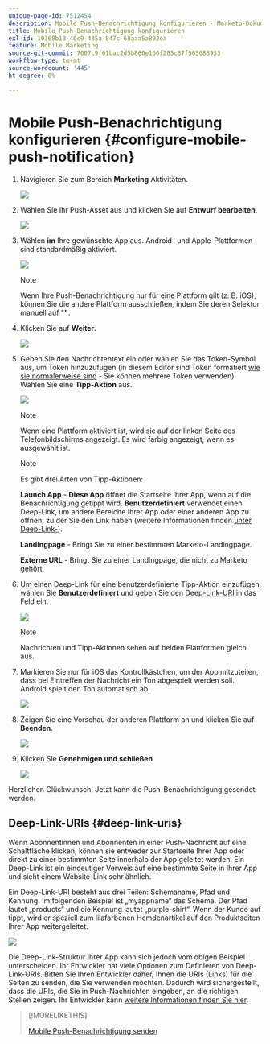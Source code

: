 ```yaml
---
unique-page-id: 7512454
description: Mobile Push-Benachrichtigung konfigurieren - Marketo-Dokumente - Produktdokumentation
title: Mobile Push-Benachrichtigung konfigurieren
exl-id: 10368b13-40c9-435a-847c-68aaa5a892ea
feature: Mobile Marketing
source-git-commit: 7007c9f61bac2d5b860e166f285c87f565683933
workflow-type: tm+mt
source-wordcount: '445'
ht-degree: 0%

---
```


# Mobile Push-Benachrichtigung konfigurieren {#configure-mobile-push-notification}

1. Navigieren Sie zum Bereich **Marketing** Aktivitäten.

   ![](assets/configure-mobile-push-notification-1.png)

1. Wählen Sie Ihr Push-Asset aus und klicken Sie auf **Entwurf bearbeiten**.

   ![](assets/configure-mobile-push-notification-2.png)

1. Wählen **im** Ihre gewünschte App aus. Android- und Apple-Plattformen sind standardmäßig aktiviert.

   ![](assets/configure-mobile-push-notification-3.png)

   >[!NOTE]
   >
   >Wenn Ihre Push-Benachrichtigung nur für eine Plattform gilt (z. B. iOS), können Sie die andere Plattform ausschließen, indem Sie deren Selektor manuell auf &quot;**&quot;**.

1. Klicken Sie auf **Weiter**.

   ![](assets/configure-mobile-push-notification-4.png)

1. Geben Sie den Nachrichtentext ein oder wählen Sie das Token-Symbol aus, um Token hinzuzufügen (in diesem Editor sind Token formatiert [wie sie normalerweise sind](/help/marketo/product-docs/demand-generation/landing-pages/personalizing-landing-pages/tokens-overview.md) - Sie können mehrere Token verwenden). Wählen Sie eine **Tipp-Aktion** aus.

   ![](assets/configure-mobile-push-notification-5.png)

   >[!NOTE]
   >
   >Wenn eine Plattform aktiviert ist, wird sie auf der linken Seite des Telefonbildschirms angezeigt. Es wird farbig angezeigt, wenn es ausgewählt ist.

   >[!NOTE]
   >
   >Es gibt drei Arten von Tipp-Aktionen:
   >
   >**Launch App** - **Diese App** öffnet die Startseite Ihrer App, wenn auf die Benachrichtigung getippt wird. **Benutzerdefiniert** verwendet einen Deep-Link, um andere Bereiche Ihrer App oder einer anderen App zu öffnen, zu der Sie den Link haben (weitere Informationen finden [ unter Deep-Link-](#deep-link-uris)).
   >
   >**Landingpage** - Bringt Sie zu einer bestimmten Marketo-Landingpage.
   >
   >**Externe URL** - Bringt Sie zu einer Landingpage, die nicht zu Marketo gehört.

1. Um einen Deep-Link für eine benutzerdefinierte Tipp-Aktion einzufügen, wählen Sie **Benutzerdefiniert** und geben Sie den [Deep-Link-URI](#deep-link-uris) in das Feld ein.

   ![](assets/configure-mobile-push-notification-6.png)

   >[!NOTE]
   >
   >Nachrichten und Tipp-Aktionen sehen auf beiden Plattformen gleich aus.

1. Markieren Sie nur für iOS das Kontrollkästchen, um der App mitzuteilen, dass bei Eintreffen der Nachricht ein Ton abgespielt werden soll. Android spielt den Ton automatisch ab.

   ![](assets/configure-mobile-push-notification-7.png)

1. Zeigen Sie eine Vorschau der anderen Plattform an und klicken Sie auf **Beenden**.

   ![](assets/configure-mobile-push-notification-8.png)

1. Klicken Sie **Genehmigen und schließen**.

   ![](assets/configure-mobile-push-notification-9.png)

Herzlichen Glückwunsch! Jetzt kann die Push-Benachrichtigung gesendet werden.

## Deep-Link-URIs {#deep-link-uris}

Wenn Abonnentinnen und Abonnenten in einer Push-Nachricht auf eine Schaltfläche klicken, können sie entweder zur Startseite Ihrer App oder direkt zu einer bestimmten Seite innerhalb der App geleitet werden. Ein Deep-Link ist ein eindeutiger Verweis auf eine bestimmte Seite in Ihrer App und sieht einem Website-Link sehr ähnlich.

Ein Deep-Link-URI besteht aus drei Teilen: Schemaname, Pfad und Kennung. Im folgenden Beispiel ist „myappname“ das Schema. Der Pfad lautet „products“ und die Kennung lautet „purple-shirt“. Wenn der Kunde auf tippt, wird er speziell zum lilafarbenen Hemdenartikel auf den Produktseiten Ihrer App weitergeleitet.

![](assets/configure-mobile-push-notification-10.png)

Die Deep-Link-Struktur Ihrer App kann sich jedoch vom obigen Beispiel unterscheiden. Ihr Entwickler hat viele Optionen zum Definieren von Deep-Link-URIs. Bitten Sie Ihren Entwickler daher, Ihnen die URIs (Links) für die Seiten zu senden, die Sie verwenden möchten. Dadurch wird sichergestellt, dass die URIs, die Sie in Push-Nachrichten eingeben, an die richtigen Stellen zeigen. Ihr Entwickler kann [weitere Informationen finden Sie hier](https://experienceleague.adobe.com/en/docs/marketo-developer/marketo/mobile/enabling-deep-links-in-your-app).

>[!MORELIKETHIS]
>
>[Mobile Push-Benachrichtigung senden](/help/marketo/product-docs/mobile-marketing/push-notifications/send-a-mobile-push-notification.md)

